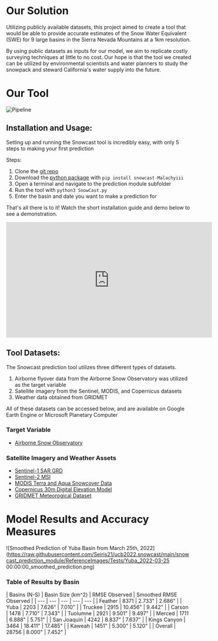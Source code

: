 # Our Solution
Utilizing publicly available datasets, this project aimed to create a tool that would be able to provide accurate estimates of the Snow Water Equivalent (SWE) for 9 large basins in the Sierra Nevada Mountains at a 1km resolution. 

By using public datasets as inputs for our model, we aim to replicate costly surveying techniques at little to no cost. Our hope is that the tool we created can be utilized by environmental scientists and water planners to study the snowpack and steward California's water supply into the future.

# Our Tool

![Pipeline](https://raw.githubusercontent.com/Seiris21/ucb2022.snowcast/main/docs/assets/pipeline.png)

## Installation and Usage:
Setting up and running the Snowcast tool is incredibly easy, with only 5 steps to making your first prediction

Steps:
1. Clone the [git repo](https://github.com/Seiris21/ucb2022.snowcast)
2. Download the [python package](https://github.com/Malachyiii/snowcast_package) with `pip install snowcast-Malachyiii`
3. Open a terminal and navigate to the prediction module subfolder
4. Run the tool with `python3 SnowCast.py`
5. Enter the basin and date you want to make a prediction for

That's all there is to it! Watch the short installation guide and demo below to see a demonstration.


<iframe width="560" height="315" src="https://www.youtube.com/embed/CwJyJ6Lwvjg" title="Snowcast Tutorial" frameborder="0" allow="accelerometer; autoplay; clipboard-write; encrypted-media; gyroscope; picture-in-picture" allowfullscreen></iframe>


## Tool Datasets:
The Snowcast prediction tool utilizes three different types of datasets.

1. Airborne flyover data from the Airborne Snow Observatory was utilized as the target variable
2. Satellite imagery from the Sentinel, MODIS, and Copernicus datasets
3. Weather data obtained from GRIDMET

All of these datasets can be accessed below, and are available on Google Earth Engine or Microsoft Planetary Computer

### Target Variable
- [Airborne Snow Observatory](https://nsidc.org/data/aso)

### Satellite Imagery and Weather Assets
- [Sentinel-1 SAR GRD](https://developers.google.com/earth-engine/datasets/catalog/COPERNICUS_S1_GRD)
- [Sentinel-2 MSI](https://developers.google.com/earth-engine/datasets/catalog/sentinel-2)
- [MODIS Terra and Aqua Snowcover Data](https://developers.google.com/earth-engine/datasets/catalog/modis)
- [Copernicus 30m Digital Elevation Model](link)
- [GRIDMET Meteorogical Dataset](https://developers.google.com/earth-engine/datasets/catalog/IDAHO_EPSCOR_GRIDMET)



# Model Results and Accuracy Measures

![Smoothed Prediction of Yuba Basin from March 25th, 2022](https://raw.githubusercontent.com/Seiris21/ucb2022.snowcast/main/snowcast_prediction_module/ReferenceImages/Tests/Yuba_2022-03-25 00:00:00_smoothed_prediction.png)

### Table of Results by Basin

| Basins (N-S) | Basin Size (km^2) | RMSE Observed | Smoothed RMSE Observed |
| --- | --- | --- | --- | --- |
| Feather | 8371 | 2.733" | 2.686" |
| Yuba | 2203 | 7.626" | 7.010" |
| Truckee | 2915 | 10.456" | 9.442" |
| Carson | 1478 | 7.710" | 7.343" |
| Tuolumne | 2921 | 9.501" | 9.497" |
| Merced | 1711 | 6.888" | 5.751" |
| San Joaquin | 4242 | 8.837" | 7.637" |
| Kings Canyon | 3464 | 18.411" | 17.485" |
| Kaweah | 1451" | 5.300" | 5.120" |
| Overall | 28756 | 8.000" | 7.452" |
